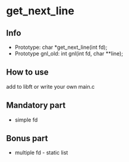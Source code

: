 # get_next_line
## Info
- Prototype: char *get_next_line(int fd);
- Prototype gnl_old: int	gnl(int fd, char **line);

## How to use
add to libft or write your own main.c

## Mandatory part
- simple fd

## Bonus part
- multiple fd - static list
